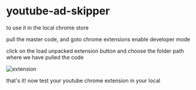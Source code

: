 # youtube-ad-skipper

to use it in the local chrome store

pull the master code, and goto chrome extensions enable developer mode

click on the load unpacked extension button and choose the folder path where we have pulled the code

![extension](https://user-images.githubusercontent.com/31366598/159424846-d9e1083f-50cc-4671-a9e1-ee91534ba143.gif)

that's it! now test your youtube chrome extension in your local
